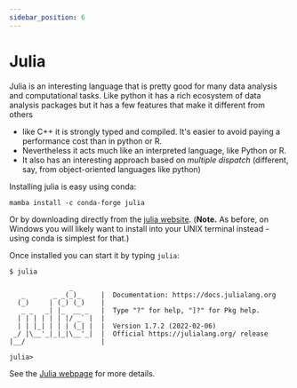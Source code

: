 ```yaml
---
sidebar_position: 6
---
```


# Julia

Julia is an interesting language that is pretty good for many data analysis and computational
tasks. Like python it has a rich ecosystem of data analysis packages but it has a few features that
make it different from others

- like C++ it is strongly typed and compiled.  It's easier to avoid paying a performance cost than in python or R.
- Nevertheless it acts much like an interpreted language, like Python or R.
- It also has an interesting approach based on *multiple dispatch* (different, say, from object-oriented languages like python)

Installing julia is easy using conda:
```
mamba install -c conda-forge julia
```

Or by downloading directly from the [julia website](https://julialang.org). (**Note.** As before,
on Windows you will likely want to install into your UNIX terminal instead - using conda is
simplest for that.)

Once installed you can start it by typing `julia`:

```
$ julia

               _
   _       _ _(_)_     |  Documentation: https://docs.julialang.org
  (_)     | (_) (_)    |
   _ _   _| |_  __ _   |  Type "?" for help, "]?" for Pkg help.
  | | | | | | |/ _` |  |
  | | |_| | | | (_| |  |  Version 1.7.2 (2022-02-06)
 _/ |\__'_|_|_|\__'_|  |  Official https://julialang.org/ release
|__/                   |

julia> 
````

See the [Julia webpage](https://www.julialang.org) for more details.
